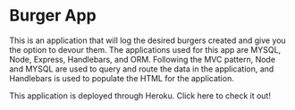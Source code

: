# Burger App
This is an application that will log the desired burgers created and give you the option to devour them.  The applications used for this app are MYSQL, Node, Express, Handlebars, and ORM.  Following the MVC pattern, Node and MYSQL are used to query and route the data in the application, and Handlebars is used to populate the HTML for the application.

This application is deployed through Heroku.  Click here to check it out!
